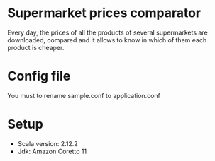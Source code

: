 # Supermarket prices comparator
Every day, the prices of all the products of several supermarkets are downloaded, compared and it allows to know in which of them each product is cheaper.

# Config file
You must to rename sample.conf to application.conf

# Setup
- Scala version: 2.12.2
- Jdk: Amazon Coretto 11